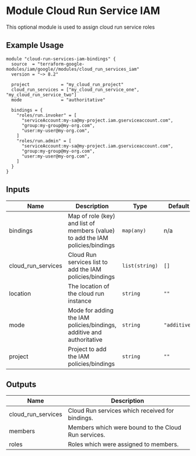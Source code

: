 # Module Cloud Run Service IAM

This optional module is used to assign cloud run service roles

## Example Usage
```
module "cloud-run-services-iam-bindings" {
  source  = "terraform-google-modules/iam/google//modules/cloud_run_services_iam"
  version = "~> 8.2"

  project            = "my_cloud_run_project"
  cloud_run_services = ["my_cloud_run_service_one", "my_cloud_run_service_two"]
  mode               = "authoritative"

  bindings = {
    "roles/run.invoker" = [
      "serviceAccount:my-sa@my-project.iam.gserviceaccount.com",
      "group:my-group@my-org.com",
      "user:my-user@my-org.com",
    ]
    "roles/run.admin" = [
      "serviceAccount:my-sa@my-project.iam.gserviceaccount.com",
      "group:my-group@my-org.com",
      "user:my-user@my-org.com",
    ]
  }
}
```

<!-- BEGINNING OF PRE-COMMIT-TERRAFORM DOCS HOOK -->
## Inputs

| Name | Description | Type | Default | Required |
|------|-------------|------|---------|:--------:|
| bindings | Map of role (key) and list of members (value) to add the IAM policies/bindings | `map(any)` | n/a | yes |
| cloud\_run\_services | Cloud Run services list to add the IAM policies/bindings | `list(string)` | `[]` | no |
| location | The location of the cloud run instance | `string` | `""` | no |
| mode | Mode for adding the IAM policies/bindings, additive and authoritative | `string` | `"additive"` | no |
| project | Project to add the IAM policies/bindings | `string` | `""` | no |

## Outputs

| Name | Description |
|------|-------------|
| cloud\_run\_services | Cloud Run services which received for bindings. |
| members | Members which were bound to the Cloud Run services. |
| roles | Roles which were assigned to members. |

<!-- END OF PRE-COMMIT-TERRAFORM DOCS HOOK -->
